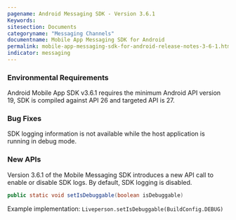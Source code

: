 ```yaml
---
pagename: Android Messaging SDK - Version 3.6.1
Keywords:
sitesection: Documents
categoryname: "Messaging Channels"
documentname: Mobile App Messaging SDK for Android
permalink: mobile-app-messaging-sdk-for-android-release-notes-3-6-1.html
indicator: messaging
---
```



### Environmental Requirements

Android Mobile App SDK v3.6.1 requires the minimum Android API version 19, SDK is compiled against API 26 and targeted API is 27.

### Bug Fixes

SDK logging information is not available while the host application is running in debug mode.


### New APIs
Version 3.6.1 of the Mobile Messaging SDK introduces a new API call to enable or disable SDK logs. By default, SDK logging is disabled. 

```java
public static void setIsDebuggable(boolean isDebuggable) 
```

Example implementation:
`Liveperson.setIsDebuggable(BuildConfig.DEBUG)`
